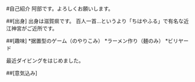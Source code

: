 #自己紹介
阿部です。よろしくお願いします。

##[出身]
出身は滋賀県です。
百人一首…というより「ちはやふる」で有名な近江神宮がご近所です。

##[趣味]
*据置型のゲーム（のやりこみ）
*ラーメン作り（麺のみ）
*ビリヤード

最近ダイビングをはじめました。

##[意気込み]


